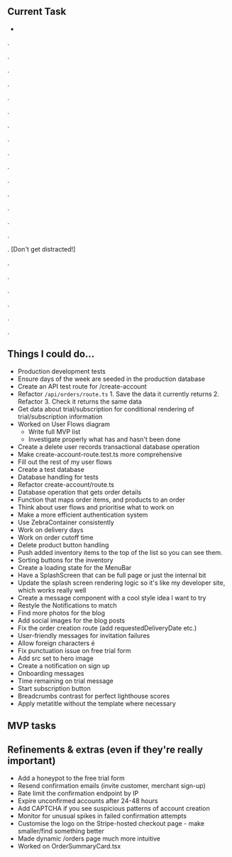 ## Current Task

-

.

.

.

.

.

.

.

.

.

.

.

.

.

.

.

. [Don't get distracted!]

.

.

.

.

.

.

## Things I could do...

-  Production development tests
-  Ensure days of the week are seeded in the production database
-  Create an API test route for /create-account
-  Refactor `/api/orders/route.ts` 1. Save the data it currently returns 2. Refactor 3. Check it returns the same data
-  Get data about trial/subscription for conditional rendering of trial/subscription information
-  Worked on User Flows diagram
   -  Write full MVP list
   -  Investigate properly what has and hasn't been done
-  Create a delete user records transactional database operation
-  Make create-account-route.test.ts more comprehensive
-  Fill out the rest of my user flows
-  Create a test database
-  Database handling for tests
-  Refactor create-account/route.ts
-  Database operation that gets order details
-  Function that maps order items, and products to an order
-  Think about user flows and prioritise what to work on
-  Make a more efficient authentication system
-  Use ZebraContainer consistently
-  Work on delivery days
-  Work on order cutoff time
-  Delete product button handling
-  Push added inventory items to the top of the list so you can see them.
-  Sorting buttons for the inventory
-  Create a loading state for the MenuBar
-  Have a SplashScreen that can be full page or just the internal bit
-  Update the splash screen rendering logic so it's like my developer site, which works really well
-  Create a message component with a cool style idea I want to try
-  Restyle the Notifications to match
-  Find more photos for the blog
-  Add social images for the blog posts
-  Fix the order creation route (add requestedDeliveryDate etc.)
-  User-friendly messages for invitation failures
-  Allow foreign characters é
-  Fix punctuation issue on free trial form
-  Add src set to hero image
-  Create a notification on sign up
-  Onboarding messages
-  Time remaining on trial message
-  Start subscription button
-  Breadcrumbs contrast for perfect lighthouse scores
-  Apply metatitle without the template where necessary

## MVP tasks

## Refinements & extras (even if they're really important)

-  Add a honeypot to the free trial form
-  Resend confirmation emails (invite customer, merchant sign-up)
-  Rate limit the confirmation endpoint by IP
-  Expire unconfirmed accounts after 24-48 hours
-  Add CAPTCHA if you see suspicious patterns of account creation
-  Monitor for unusual spikes in failed confirmation attempts
-  Customise the logo on the Stripe-hosted checkout page - make smaller/find something better
-  Made dynamic /orders page much more intuitive
-  Worked on OrderSummaryCard.tsx
